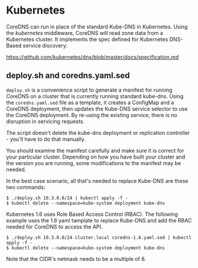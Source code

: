 # Kubernetes

CoreDNS can run in place of the standard Kube-DNS in Kubernetes. Using the *kubernetes*
middleware, CoreDNS will read zone data from a Kubernetes cluster. It implements the
spec defined for Kubernetes DNS-Based service discovery:

   https://github.com/kubernetes/dns/blob/master/docs/specification.md

## deploy.sh and coredns.yaml.sed

`deploy.sh` is a convenience script to generate a manifest for running CoreDNS on a cluster
that is currently running standard kube-dns. Using the `coredns.yaml.sed` file as a template,
it creates a ConfigMap and a CoreDNS deployment, then updates the Kube-DNS service selector
to use the CoreDNS deployment. By re-using the existing service, there is no disruption in
servicing requests.

The script doesn't delete the kube-dns deployment or replication controller - you'll have to
do that manually.

You should examine the manifest carefully and make sure it is correct for your particular
cluster. Depending on how you have built your cluster and the version you are running,
some modifications to the manifest may be needed.

In the best case scenario, all that's needed to replace Kube-DNS are these two commands:

~~~
$ ./deploy.sh 10.3.0.0/24 | kubectl apply -f -
$ kubectl delete --namespace=kube-system deployment kube-dns
~~~

Kubernetes 1.6 uses Role Based Access Control (RBAC).  The following example uses the 1.6 yaml
tamplate to replace Kube-DNS and add the RBAC needed for CoreDNS to access the API.

~~~
$ ./deploy.sh 10.3.0.0/24 cluster.local coredns-1.6.yaml.sed | kubectl apply -f -
$ kubectl delete --namespace=kube-system deployment kube-dns
~~~

Note that the CIDR's netmask needs to be a multiple of 8.
